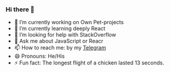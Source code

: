 ### Hi there 👋

- 🔭 I’m currently working on  Own Pet-projects
- 🌱 I’m currently learning deeply React
- 🤔 I’m looking for help with StackOverflow
- 💬 Ask me about JavaScript or Reacr
- 📫 How to reach me: by my [Telegram](https://t.me/hrvweb) 
- 😄 Pronouns: He/His
- ⚡ Fun fact: The longest flight of a chicken lasted 13 seconds.

